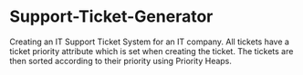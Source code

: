 # Support-Ticket-Generator
Creating an IT Support Ticket System for an IT company. All tickets have a ticket priority attribute which is set when creating the ticket. The tickets are then sorted according to their priority using Priority Heaps.
